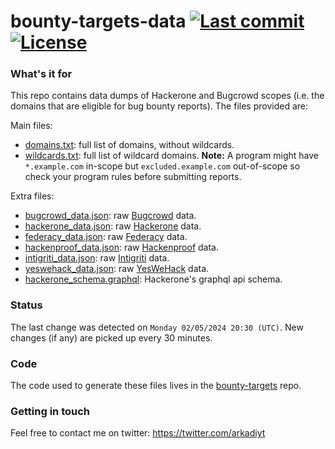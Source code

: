 # bounty-targets-data [![Last commit](https://img.shields.io/github/last-commit/arkadiyt/bounty-targets-data.svg)](https://github.com/arkadiyt/bounty-targets-data/commits/master) [![License](https://img.shields.io/github/license/arkadiyt/bounty-targets-data.svg)](https://github.com/arkadiyt/bounty-targets-data/blob/master/LICENSE.md)

### What's it for

This repo contains data dumps of Hackerone and Bugcrowd scopes (i.e. the domains that are eligible for bug bounty reports). The files provided are:

Main files:
- [domains.txt](https://github.com/arkadiyt/bounty-targets-data/blob/master/data/domains.txt): full list of domains, without wildcards.
- [wildcards.txt](https://github.com/arkadiyt/bounty-targets-data/blob/master/data/wildcards.txt): full list of wildcard domains. **Note:** A program might have `*.example.com` in-scope but `excluded.example.com` out-of-scope so check your program rules before submitting reports.

Extra files:
- [bugcrowd_data.json](https://github.com/arkadiyt/bounty-targets-data/blob/master/data/bugcrowd_data.json): raw [Bugcrowd](https://bugcrowd.com) data.
- [hackerone_data.json](https://github.com/arkadiyt/bounty-targets-data/blob/master/data/hackerone_data.json): raw [Hackerone](https://hackerone.com) data.
- [federacy_data.json](https://github.com/arkadiyt/bounty-targets-data/blob/master/data/federacy_data.json): raw [Federacy](https://federacy.com) data.
- [hackenproof_data.json](https://github.com/arkadiyt/bounty-targets-data/blob/master/data/hackenproof_data.json): raw [Hackenproof](https://hackenproof.com) data.
- [intigriti_data.json](https://github.com/arkadiyt/bounty-targets-data/blob/master/data/intigriti_data.json): raw [Intigriti](https://www.intigriti.com) data.
- [yeswehack_data.json](https://github.com/arkadiyt/bounty-targets-data/blob/master/data/yeswehack_data.json): raw [YesWeHack](https://www.yeswehack.com/) data.
- [hackerone_schema.graphql](https://github.com/arkadiyt/bounty-targets-data/blob/master/data/hackerone_schema.graphql): Hackerone's graphql api schema.

### Status

The last change was detected on `Monday 02/05/2024 20:30 (UTC)`. New changes (if any) are picked up every 30 minutes.

### Code

The code used to generate these files lives in the [bounty-targets](https://github.com/arkadiyt/bounty-targets) repo.

### Getting in touch

Feel free to contact me on twitter: https://twitter.com/arkadiyt
